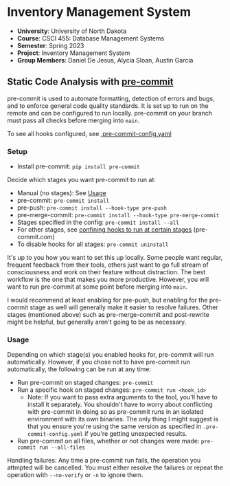 # Inventory Management System

- **University**: University of North Dakota
- **Course**: CSCI 455: Database Management Systems
- **Semester**: Spring 2023
- **Project**: Inventory Management System
- **Group Members**: Daniel De Jesus, Alycia Sloan, Austin Garcia

## Static Code Analysis with [pre-commit](https://pre-commit.com/)

pre-commit is used to automate formatting, detection of errors and bugs, and to enforce general code quality standards. It is set up to run on the remote and can be configured to run locally. pre-commit on your branch must pass all checks before merging into `main`.

To see all hooks configured, see [.pre-commit-config.yaml](.pre-commit-config.yaml)

### Setup

- Install pre-commit: `pip install pre-commit`

Decide which stages you want pre-commit to run at:

- Manual (no stages): See [Usage](#usage)
- pre-commit: `pre-commit install`
- pre-push: `pre-commit install --hook-type pre-push`
- pre-merge-commit: `pre-commit install --hook-type pre-merge-commit`
- Stages specified in the config: `pre-commit install --all`
- For other stages, see [confining hooks to run at certain stages](https://pre-commit.com/#confining-hooks-to-run-at-certain-stages) (pre-commit.com)
- To disable hooks for all stages: `pre-commit uninstall`

It's up to you how you want to set this up locally. Some people want regular, frequent feedback from their tools, others just want to go full stream of consciousness and work on their feature without distraction. The best workflow is the one that makes you more productive. However, you will want to run pre-commit at some point before merging into `main`.

I would recommend at least enabling for pre-push, but enabling for the pre-commit stage as well will generally make it easier to resolve failures. Other stages (mentioned above) such as pre-merge-commit and post-rewrite might be helpful, but generally aren't going to be as necessary.

### Usage

Depending on which stage(s) you enabled hooks for, pre-commit will run automatically. However, if you chose not to have pre-commit run automatically, the following can be run at any time:

- Run pre-commit on staged changes: `pre-commit`
- Run a specific hook on staged changes: `pre-commit run <hook_id>`
  - Note: If you want to pass extra arguments to the tool, you'll have to install it separately. You shouldn't have to worry about conflicting with pre-commit in doing so as pre-commit runs in an isolated environment with its own binaries. The only thing I might suggest is that you ensure you're using the same version as specified in `.pre-commit-config.yaml` if you're getting unexpected results.
- Run pre-commit on all files, whether or not changes were made: `pre-commit run --all-files`

Handling failures: Any time a pre-commit run fails, the operation you attmpted will be cancelled. You must either resolve the failures or repeat the operation with `--no-verify` or `-n` to ignore them.
